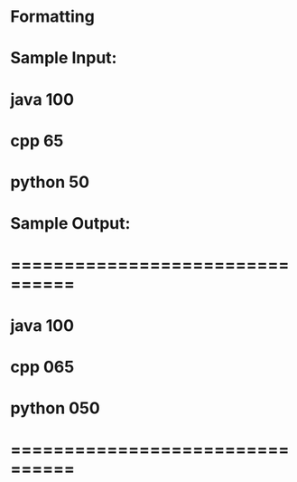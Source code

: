 # Formatting
# Sample Input:
# java 100
# cpp 65
# python 50
# 
# 
# Sample Output:
# ================================
# java           100 
# cpp            065 
# python         050 
# ================================
